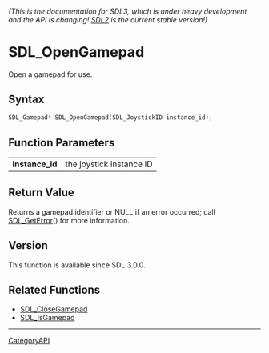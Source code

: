 ###### (This is the documentation for SDL3, which is under heavy development and the API is changing! [SDL2](https://wiki.libsdl.org/SDL2/) is the current stable version!)
# SDL_OpenGamepad

Open a gamepad for use.

## Syntax

```c
SDL_Gamepad* SDL_OpenGamepad(SDL_JoystickID instance_id);

```

## Function Parameters

|                     |                          |
| ------------------- | ------------------------ |
| **instance_id**     | the joystick instance ID |

## Return Value

Returns a gamepad identifier or NULL if an error occurred; call
[SDL_GetError](SDL_GetError.md)() for more information.

## Version

This function is available since SDL 3.0.0.

## Related Functions

* [SDL_CloseGamepad](SDL_CloseGamepad.md)
* [SDL_IsGamepad](SDL_IsGamepad.md)

----
[CategoryAPI](CategoryAPI.md)

